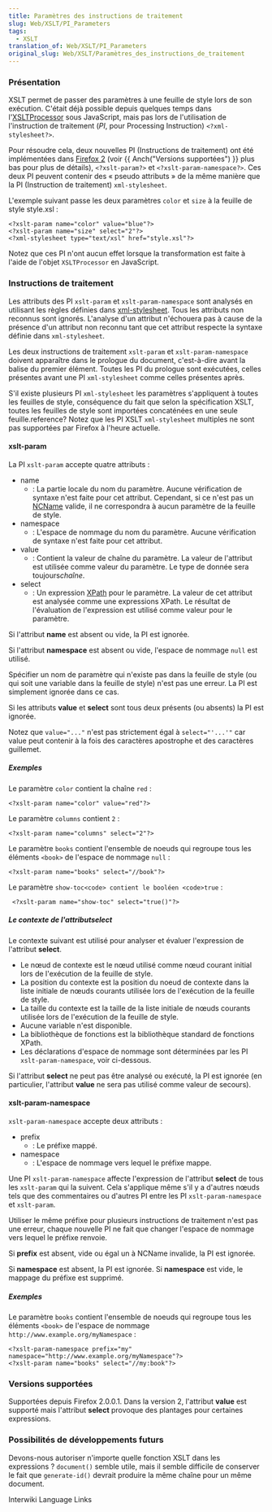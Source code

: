 ```yaml
---
title: Paramètres des instructions de traitement
slug: Web/XSLT/PI_Parameters
tags:
  - XSLT
translation_of: Web/XSLT/PI_Parameters
original_slug: Web/XSLT/Paramètres_des_instructions_de_traitement
---
```

### Présentation

XSLT permet de passer des paramètres à une feuille de style lors de son exécution. C'était déjà possible depuis quelques temps dans l'[XSLTProcessor](fr/XSLTProcessor) sous JavaScript, mais pas lors de l'utilisation de l'instruction de traitement (_PI_, pour Processing Instruction) `<?xml-stylesheet?>`.

Pour résoudre cela, deux nouvelles PI (Instructions de traitement) ont été implémentées dans [Firefox 2](fr/Firefox_2) (voir {{ Anch("Versions supportées") }} plus bas pour plus de détails), `<?xslt-param?>` et `<?xslt-param-namespace?>`. Ces deux PI peuvent contenir des «&nbsp;pseudo attributs&nbsp;» de la même manière que la PI (Instruction de traitement) `xml-stylesheet`.

L'exemple suivant passe les deux paramètres `color` et `size` à la feuille de style style.xsl&nbsp;:

    <?xslt-param name="color" value="blue"?>
    <?xslt-param name="size" select="2"?>
    <?xml-stylesheet type="text/xsl" href="style.xsl"?>

Notez que ces PI n'ont aucun effet lorsque la transformation est faite à l'aide de l'objet `XSLTProcessor` en JavaScript.

### Instructions de traitement

Les attributs des PI `xslt-param` et `xslt-param-namespace` sont analysés en utilisant les règles définies dans [xml-stylesheet](http://www.w3.org/TR/xml-stylesheet/). Tous les attributs non reconnus sont ignorés. L'analyse d'un attribut n'échouera pas à cause de la présence d'un attribut non reconnu tant que cet attribut respecte la syntaxe définie dans `xml-stylesheet`.

Les deux instructions de traitement `xslt-param` et `xslt-param-namespace` doivent apparaître dans le prologue du document, c'est-à-dire avant la balise du premier élément. Toutes les PI du prologue sont exécutées, celles présentes avant une PI `xml-stylesheet` comme celles présentes après.

S'il existe plusieurs PI `xml-stylesheet` les paramètres s'appliquent à toutes les feuilles de style, conséquence du fait que selon la spécification XSLT, toutes les feuilles de style sont importées concaténées en une seule feuille.reference? Notez que les PI XSLT `xml-stylesheet` multiples ne sont pas supportées par Firefox à l'heure actuelle.

#### xslt-param

La PI `xslt-param` accepte quatre attributs&nbsp;:

- name
  - : La partie locale du nom du paramètre. Aucune vérification de syntaxe n'est faite pour cet attribut. Cependant, si ce n'est pas un [NCName](http://www.w3.org/TR/REC-xml-names/#NT-NCName) valide, il ne correspondra à aucun paramètre de la feuille de style.
- namespace
  - : L'espace de nommage du nom du paramètre. Aucune vérification de syntaxe n'est faite pour cet attribut.
- value
  - : Contient la valeur de chaîne du paramètre. La valeur de l'attribut est utilisée comme valeur du paramètre. Le type de donnée sera toujours*chaîne*.
- select
  - : Un expression [XPath](fr/XPath) pour le paramètre. La valeur de cet attribut est analysée comme une expressions XPath. Le résultat de l'évaluation de l'expression est utilisé comme valeur pour le paramètre.

Si l'attribut **name** est absent ou vide, la PI est ignorée.

Si l'attribut **namespace** est absent ou vide, l'espace de nommage `null` est utilisé.

Spécifier un nom de paramètre qui n'existe pas dans la feuille de style (ou qui soit une variable dans la feuille de style) n'est pas une erreur. La PI est simplement ignorée dans ce cas.

Si les attributs **value** et **select** sont tous deux présents (ou absents) la PI est ignorée.

Notez que `value="..."` n'est pas strictement égal à `select="'...'"` car value peut contenir à la fois des caractères apostrophe et des caractères guillemet.

##### Exemples

Le paramètre `color` contient la chaîne `red`&nbsp;:

    <?xslt-param name="color" value="red"?>

Le paramètre `columns` contient `2`&nbsp;:

    <?xslt-param name="columns" select="2"?>

Le paramètre `books` contient l'ensemble de noeuds qui regroupe tous les éléments `<book>` de l'espace de nommage `null`&nbsp;:

    <?xslt-param name="books" select="//book"?>

Le paramètre `show-toc<code> contient le booléen <code>true`&nbsp;:

     <?xslt-param name="show-toc" select="true()"?>

##### Le contexte de l'attribut*select*

Le contexte suivant est utilisé pour analyser et évaluer l'expression de l'attribut **select**.

- Le nœud de contexte est le nœud utilisé comme nœud courant initial lors de l'exécution de la feuille de style.
- La position du contexte est la position du noeud de contexte dans la liste initiale de nœuds courants utilisée lors de l'exécution de la feuille de style.
- La taille du contexte est la taille de la liste initiale de nœuds courants utilisée lors de l'exécution de la feuille de style.
- Aucune variable n'est disponible.
- La bibliothèque de fonctions est la bibliothèque standard de fonctions XPath.
- Les déclarations d'espace de nommage sont déterminées par les PI `xslt-param-namespace`, voir ci-dessous.

Si l'attribut **select** ne peut pas être analysé ou exécuté, la PI est ignorée (en particulier, l'attribut **value** ne sera pas utilisé comme valeur de secours).

#### xslt-param-namespace

`xslt-param-namespace` accepte deux attributs&nbsp;:

- prefix
  - : Le préfixe mappé.
- namespace
  - : L'espace de nommage vers lequel le préfixe mappe.

Une PI `xslt-param-namespace` affecte l'expression de l'attribut **select** de tous les `xslt-param` qui la suivent. Cela s'applique même s'il y a d'autres nœuds tels que des commentaires ou d'autres PI entre les PI `xslt-param-namespace` et `xslt-param`.

Utiliser le même préfixe pour plusieurs instructions de traitement n'est pas une erreur, chaque nouvelle PI ne fait que changer l'espace de nommage vers lequel le préfixe renvoie.

Si **prefix** est absent, vide ou égal un à NCName invalide, la PI est ignorée.

Si **namespace** est absent, la PI est ignorée. Si **namespace** est vide, le mappage du préfixe est supprimé.

##### Exemples

Le paramètre `books` contient l'ensemble de noeuds qui regroupe tous les éléments `<book>` de l'espace de nommage `http://www.example.org/myNamespace`&nbsp;:

    <?xslt-param-namespace prefix="my" namespace="http://www.example.org/myNamespace"?>
    <?xslt-param name="books" select="//my:book"?>

### Versions supportées

Supportées depuis Firefox 2.0.0.1. Dans la version 2, l'attribut **value** est supporté mais l'attribut **select** provoque des plantages pour certaines expressions.

### Possibilités de développements futurs

Devons-nous autoriser n'importe quelle fonction XSLT dans les expressions&nbsp;? `document()` semble utile, mais il semble difficile de conserver le fait que `generate-id()` devrait produire la même chaîne pour un même document.

Interwiki Language Links

